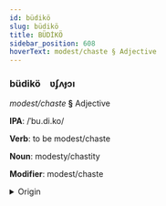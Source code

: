 ```yaml
---
id: büdikö
slug: büdikö
title: BÜDİKÖ
sidebar_position: 608
hoverText: modest/chaste § Adjective
---
```


### büdikö&emsp;<span kind="abugida">ʋʄʌɟɔı</span>

*modest/chaste* **§** Adjective

**IPA**: /ˈbu.di.ko/

**Verb**: to be modest/chaste

**Noun**: modesty/chastity

**Modifier**: modest/chaste

<details>
    <summary>Origin</summary>
    Italian pudico /puˈdi.ko/<br/>
    <em>Romance Language Family</em>
</details>